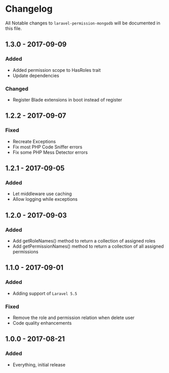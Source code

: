 # Changelog

All Notable changes to `laravel-permission-mongodb` will be documented in this file.

## 1.3.0 - 2017-09-09

### Added
- Added permission scope to HasRoles trait
- Update dependencies

### Changed
- Register Blade extensions in boot instead of register

## 1.2.2 - 2017-09-07

### Fixed
- Recreate Exceptions
- Fix most PHP Code Sniffer errors
- Fix some PHP Mess Detector errors

## 1.2.1 - 2017-09-05

### Added
- Let middleware use caching
- Allow logging while exceptions

## 1.2.0 - 2017-09-03

### Added
- Add getRoleNames() method to return a collection of assigned roles
- Add getPermissionNames() method to return a collection of all assigned permissions

## 1.1.0 - 2017-09-01

### Added
- Adding support of `Laravel 5.5`

### Fixed
- Remove the role and permission relation when delete user
- Code quality enhancements

## 1.0.0 - 2017-08-21

### Added
- Everything, initial release
